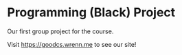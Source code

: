 # Programming (Black) Project

Our first group project for the course.

Visit <https://goodcs.wrenn.me> to see our site!
